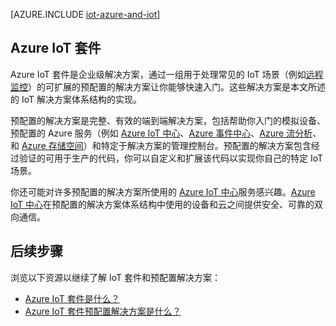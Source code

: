 <properties
 pageTitle="面向物联网的 Azure 解决方案 | Azure"
 description="Azure 的 IoT 概述包括预配置的解决方案、一个示例解决方案体系结构以及它如何与 Azure IoT 套件关联"
 services=""
 suite="iot-suite"
 documentationCenter=""
 authors="dominicbetts"
 manager="timlt"
 editor=""/>  


<tags
 ms.service="iot-suite"
 ms.devlang="na"
 ms.topic="get-started-article"
 ms.tgt_pltfrm="na"
 ms.workload="na"
 ms.date="08/09/2016"
 wacn.date="09/05/2016"
 ms.author="dobett"/>  


[AZURE.INCLUDE [iot-azure-and-iot](../../includes/iot-azure-and-iot.md)]

## Azure IoT 套件

Azure IoT 套件是企业级解决方案，通过一组用于处理常见的 IoT 场景（例如[远程监控][lnk-preconfigured-solutions]）的可扩展的预配置的解决方案让你能够快速入门。这些解决方案是本文所述的 IoT 解决方案体系结构的实现。

预配置的解决方案是完整、有效的端到端解决方案，包括帮助你入门的模拟设备、预配置的 Azure 服务（例如 [Azure IoT 中心][]、[Azure 事件中心][]、[Azure 流分析][]、和 [Azure 存储空间][]）和特定于解决方案的管理控制台。预配置的解决方案包含经过验证的可用于生产的代码，你可以自定义和扩展该代码以实现你自己的特定 IoT 场景。

你还可能对许多预配置的解决方案所使用的 [Azure IoT 中心][]服务感兴趣。[Azure IoT 中心][]在预配置的解决方案体系结构中使用的设备和云之间提供安全、可靠的双向通信。

## 后续步骤

浏览以下资源以继续了解 IoT 套件和预配置解决方案：

- [Azure IoT 套件是什么？][lnk-whatissuite]
- [Azure IoT 套件预配置解决方案是什么？][lnk-whatarepreconfigured]

[lnk-whatissuite]: /documentation/articles/iot-suite-overview/
[lnk-whatarepreconfigured]: /documentation/articles/iot-suite-what-are-preconfigured-solutions/

[lnk-preconfigured-solutions]: /documentation/articles/iot-suite-getstarted-preconfigured-solutions/
[Azure IoT 中心]: /home/features/iot-hub/
[Azure 事件中心]: /home/features/event-hubs/
[Azure 流分析]: /home/features/stream-analytics/
[Azure 存储空间]: /home/features/storage/
[lnk-predictive-maintenance]: /documentation/articles/iot-suite-predictive-overview/

<!---HONumber=Mooncake_0815_2016-->